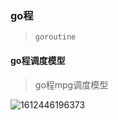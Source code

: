



### go程

> `goroutine`





#### go程调度模型

> go程mpg调度模型

![1612446196373](G:\Typora\markdown-files\assets\1612446196373.png)